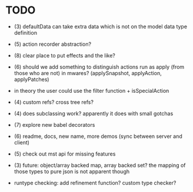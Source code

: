 # TODO

- (3) defaultData can take extra data which is not on the model data type definition

- (5) action recorder abstraction?

- (8) clear place to put effects and the like?

- (6) should we add something to distinguish actions run as apply (from those who are not) in mwares? (applySnapshot, applyAction, applyPatches)
- in theory the user could use the filter function + isSpecialAction

- (4) custom refs? cross tree refs?

- (4) does subclassing work? apparently it does with small gotchas

- (7) explore new babel decorators

- (6) readme, docs, new name, more demos (sync between server and client)

- (5) check out mst api for missing features

- (3) future: object/array backed map, array backed set? the mapping of those types to pure json is not apparent though

- runtype checking: add refinement function? custom type checker?

